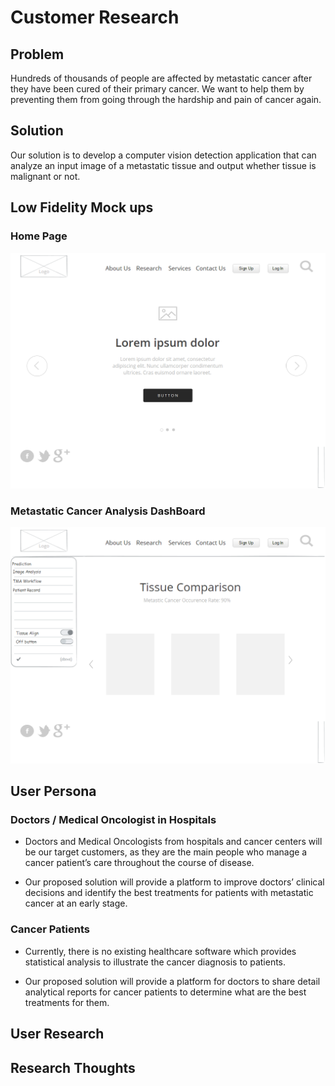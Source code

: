 # Customer Research

## Problem
Hundreds of thousands of people are affected by metastatic cancer after they have been cured of their primary cancer. We want to help them by preventing them from going through the hardship and pain of cancer again.

## Solution
Our solution is to develop a computer vision detection application that can analyze an input image of a metastatic tissue and output whether tissue is malignant or not.

## Low Fidelity Mock ups

### Home Page

 ![Home Page](./Home_Page.png)

### Metastatic Cancer Analysis DashBoard

 ![Dashboard](./Dashboard.png)

## User Persona

### Doctors / Medical Oncologist in Hospitals

- Doctors and Medical Oncologists from hospitals and cancer centers will be our target customers, as they are the main people who manage a cancer patient’s care throughout the course of disease. 

- Our proposed solution will provide a platform to improve doctors’ clinical decisions and identify the best treatments for patients with metastatic cancer at an early stage. 

### Cancer Patients

- Currently, there is no existing healthcare software which provides statistical analysis to illustrate the cancer diagnosis to patients.

- Our proposed solution will provide a platform for doctors to share detail analytical reports for cancer patients to determine what are the best treatments for them.

## User Research

## Research Thoughts 


